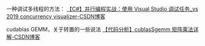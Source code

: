 一种调试多线程的方法：
[【C#】并行编程实战：使用 Visual Studio 调试任务_vs 2019 concurrency visualizer-CSDN博客](https://blog.csdn.net/cyf649669121/article/details/131893440)

cudablas  GEMM，关于转置的一些说法
[【代码分析】cublasSgemm 矩阵乘法详解-CSDN博客](https://blog.csdn.net/HaoBBNuanMM/article/details/103054357)